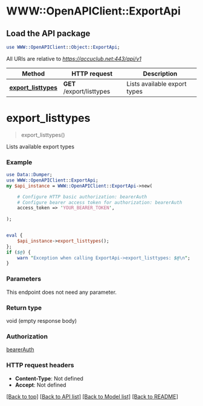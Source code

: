 # WWW::OpenAPIClient::ExportApi

## Load the API package
```perl
use WWW::OpenAPIClient::Object::ExportApi;
```

All URIs are relative to *https://accuclub.net:443/api/v1*

Method | HTTP request | Description
------------- | ------------- | -------------
[**export_listtypes**](ExportApi.md#export_listtypes) | **GET** /export/listtypes | Lists available export types


# **export_listtypes**
> export_listtypes()

Lists available export types

### Example 
```perl
use Data::Dumper;
use WWW::OpenAPIClient::ExportApi;
my $api_instance = WWW::OpenAPIClient::ExportApi->new(

    # Configure HTTP basic authorization: bearerAuth
    # Configure bearer access token for authorization: bearerAuth
    access_token => 'YOUR_BEARER_TOKEN',
    
);


eval { 
    $api_instance->export_listtypes();
};
if ($@) {
    warn "Exception when calling ExportApi->export_listtypes: $@\n";
}
```

### Parameters
This endpoint does not need any parameter.

### Return type

void (empty response body)

### Authorization

[bearerAuth](../README.md#bearerAuth)

### HTTP request headers

 - **Content-Type**: Not defined
 - **Accept**: Not defined

[[Back to top]](#) [[Back to API list]](../README.md#documentation-for-api-endpoints) [[Back to Model list]](../README.md#documentation-for-models) [[Back to README]](../README.md)

